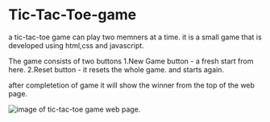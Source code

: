 # Tic-Tac-Toe-game
a tic-tac-toe game can play two memners at a time. it is a small game that is developed using html,css and javascript.

The game consists of two buttons
1.New Game button - a fresh start from here.
2.Reset button - it resets the whole game. and starts again.

after completetion of game it will show the winner from the top of the web page.

![image of tic-tac-toe game web page]().
